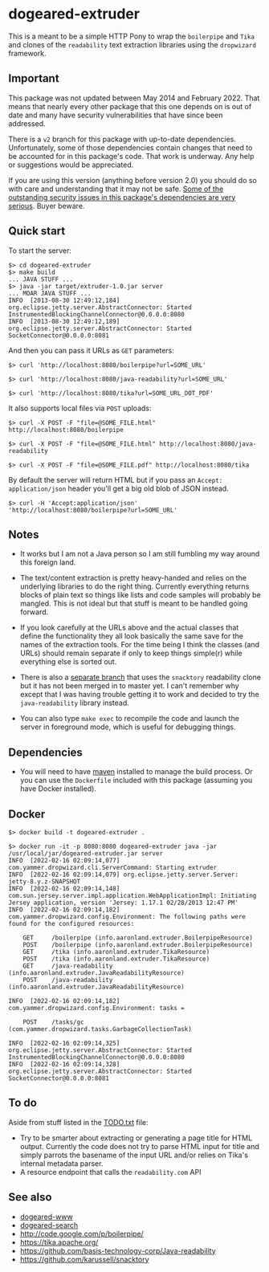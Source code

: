dogeared-extruder
==

This is a meant to be a simple HTTP Pony to wrap the `boilerpipe` and `Tika` and
clones of the `readability` text extraction libraries using the `dropwizard`
framework.

Important
--

This package was not updated between May 2014 and February 2022. That means that nearly
every other package that this one depends on is out of date and many have security vulnerabilities
that have since been addressed.

There is a `v2` branch for this package with up-to-date dependencies. Unfortunately, some of
those dependencies contain changes that need to be accounted for in this package's code. That
work is underway. Any help or suggestions would be appreciated.

If you are using this version (anything before version 2.0) you should do so with care and
understanding that it may not be safe. [Some of the outstanding security issues in this package's dependencies
are very serious](https://github.com/straup/dogeared-extruder/security/dependabot). Buyer beware.

Quick start
--

To start the server:
   
	$> cd dogeared-extruder
	$> make build
	... JAVA STUFF ...
	$> java -jar target/extruder-1.0.jar server
	... MOAR JAVA STUFF ...
	INFO  [2013-08-30 12:49:12,184] org.eclipse.jetty.server.AbstractConnector: Started InstrumentedBlockingChannelConnector@0.0.0.0:8080
	INFO  [2013-08-30 12:49:12,189] org.eclipse.jetty.server.AbstractConnector: Started SocketConnector@0.0.0.0:8081

And then you can pass it URLs as `GET` parameters:
  
	$> curl 'http://localhost:8080/boilerpipe?url=SOME_URL'

	$> curl 'http://localhost:8080/java-readability?url=SOME_URL'

	$> curl 'http://localhost:8080/tika?url=SOME_URL_DOT_PDF'

It also supports local files via `POST` uploads:

	$> curl -X POST -F "file=@SOME_FILE.html" http://localhost:8080/boilerpipe

	$> curl -X POST -F "file=@SOME_FILE.html" http://localhost:8080/java-readability

	$> curl -X POST -F "file=@SOME_FILE.pdf" http://localhost:8080/tika 

By default the server will return HTML but if you pass an `Accept:
application/json` header you'll get a big old blob of JSON instead.

	$> curl -H 'Accept:application/json' 'http://localhost:8080/boilerpipe?url=SOME_URL'

Notes
--

* It works but I am not a Java person so I am still fumbling my way around this foreign land.

* The text/content extraction is pretty heavy-handed and relies on the
  underlying libraries to do the right thing. Currently everything returns
  blocks of plain text so things like lists and code samples will probably be
  mangled. This is not ideal but that stuff is meant to be handled going forward.

* If you look carefully at the URLs above and the actual classes that define the
  functionality they all look basically the same save for the names of the
  extraction tools. For the time being I think the classes (and URLs) should
  remain separate if only to keep things simple(r) while everything else is
  sorted out.

* There is also a [separate
branch](https://github.com/straup/dogeared-extruder/tree/snacktory) that uses
the `snacktory` readability clone but it has not been merged in to master yet. I
can't remember why except that I was having trouble getting it to work and
decided to try the `java-readability` library instead.

* You can also type `make exec` to recompile the code and launch the server in
  foreground mode, which is useful for debugging things.

Dependencies
--

* You will need to have [maven](https://maven.apache.org/what-is-maven.html) installed to manage the build process. Or you can use the `Dockerfile` included with this package (assuming you have Docker installed).

Docker
--

```
$> docker build -t dogeared-extruder .

$> docker run -it -p 8080:8080 dogeared-extruder java -jar /usr/local/jar/dogeared-extruder.jar server
INFO  [2022-02-16 02:09:14,077] com.yammer.dropwizard.cli.ServerCommand: Starting extruder
INFO  [2022-02-16 02:09:14,079] org.eclipse.jetty.server.Server: jetty-8.y.z-SNAPSHOT
INFO  [2022-02-16 02:09:14,148] com.sun.jersey.server.impl.application.WebApplicationImpl: Initiating Jersey application, version 'Jersey: 1.17.1 02/28/2013 12:47 PM'
INFO  [2022-02-16 02:09:14,182] com.yammer.dropwizard.config.Environment: The following paths were found for the configured resources:

    GET     /boilerpipe (info.aaronland.extruder.BoilerpipeResource)
    POST    /boilerpipe (info.aaronland.extruder.BoilerpipeResource)
    GET     /tika (info.aaronland.extruder.TikaResource)
    POST    /tika (info.aaronland.extruder.TikaResource)
    GET     /java-readability (info.aaronland.extruder.JavaReadabilityResource)
    POST    /java-readability (info.aaronland.extruder.JavaReadabilityResource)

INFO  [2022-02-16 02:09:14,182] com.yammer.dropwizard.config.Environment: tasks = 

    POST    /tasks/gc (com.yammer.dropwizard.tasks.GarbageCollectionTask)

INFO  [2022-02-16 02:09:14,325] org.eclipse.jetty.server.AbstractConnector: Started InstrumentedBlockingChannelConnector@0.0.0.0:8080
INFO  [2022-02-16 02:09:14,328] org.eclipse.jetty.server.AbstractConnector: Started SocketConnector@0.0.0.0:8081
```

To do
--

Aside from stuff listed in the [TODO.txt](TODO.txt) file:

* Try to be smarter about extracting or generating a page title for HTML
 output. Currently the code does not try to parse HTML input for title and
 simply parrots the basename of the input URL and/or relies on Tika's internal
 metadata parser.
* A resource endpoint that calls the `readability.com` API

See also
--

* [dogeared-www](https://github.com/straup/dogeared-www)
* [dogeared-search](https://github.com/straup/dogeared-search)
* http://code.google.com/p/boilerpipe/
* https://tika.apache.org/
* https://github.com/basis-technology-corp/Java-readability
* https://github.com/karussell/snacktory
